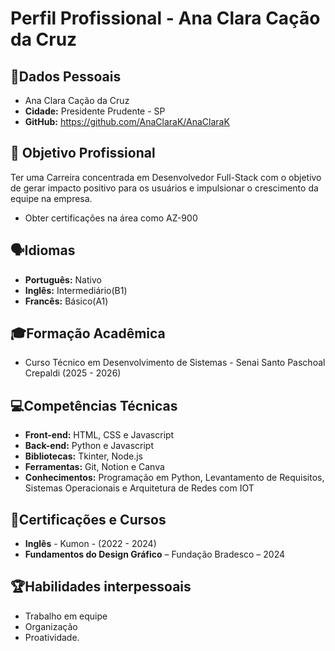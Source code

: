 # Perfil Profissional - Ana Clara Cação da Cruz
## 👤Dados Pessoais
- Ana Clara Cação da Cruz 
- **Cidade:** Presidente Prudente  - SP
- **GitHub:** https://github.com/AnaClaraK/AnaClaraK 
## 🎯 Objetivo Profissional
Ter uma Carreira concentrada em Desenvolvedor Full-Stack com o objetivo de gerar impacto positivo para os usuários e impulsionar o crescimento da equipe na empresa.
- Obter certificações na área como AZ-900

## 🗣️Idiomas
- **Português:** Nativo
- **Inglês:** Intermediário(B1)
- **Francês:** Básico(A1)

## 🎓Formação Acadêmica
- Curso Técnico em Desenvolvimento de Sistemas - Senai Santo Paschoal Crepaldi (2025 - 2026)
## 💻Competências Técnicas
- **Front-end:** HTML, CSS e Javascript
- **Back-end:** Python e Javascript
- **Bibliotecas:** Tkinter, Node.js
- **Ferramentas:** Git, Notion e Canva
- **Conhecimentos:** Programação em Python, Levantamento de Requisitos, Sistemas Operacionais e Arquitetura de Redes com IOT
## 📜Certificações e Cursos 
- **Inglês** - Kumon - (2022 - 2024)
- **Fundamentos do Design Gráfico** – Fundação Bradesco – 2024 

## 🏆Habilidades interpessoais 
- Trabalho em equipe
- Organização
- Proatividade. 

 